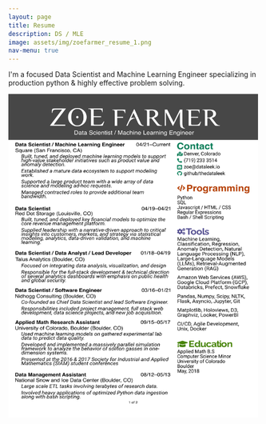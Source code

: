 ```yaml
---
layout: page
title: Resume
description: DS / MLE
image: assets/img/zoefarmer_resume_1.png
nav-menu: true
---
```


I'm a focused Data Scientist and Machine Learning Engineer specializing in production python & highly effective problem solving.

<img src="assets/img/zoefarmer_resume.png" style="width: 500px; height: auto;"/>